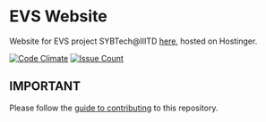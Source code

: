 # EVS Website

Website for EVS project SYBTech@IIITD [here][1], hosted on Hostinger.

[![Code Climate](https://codeclimate.com/github/divayprakash/evs-website/badges/gpa.svg)][2]
[![Issue Count](https://codeclimate.com/github/divayprakash/evs-website/badges/issue_count.svg)][3]

## IMPORTANT

Please follow the [guide to contributing][4] to this repository.

[1]:http://evs123.esy.es
[2]:https://codeclimate.com/github/divayprakash/evs-website
[3]:https://codeclimate.com/github/divayprakash/evs-website
[4]:https://github.com/divayprakash/evs-website/blob/master/CONTRIBUTING.md
